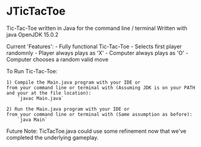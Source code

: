 # JTicTacToe
Tic-Tac-Toe written in Java for the command line / terminal
Written with java OpenJDK 15.0.2

Current 'Features':
    - Fully functional Tic-Tac-Toe
    - Selects first player randomnly
    - Player always plays as 'X'
    - Computer always plays as 'O'
    - Computer chooses a random valid move

To Run Tic-Tac-Toe:

    1) Compile the Main.java program with your IDE or
    from your command line or terminal with (Assuming JDK is on your PATH and your at the file location):
        `javac Main.java`

    2) Run the Main.java program with your IDE or
    from your command line or terminal with (Same assumption as before):
        `java Main`

Future Note: TicTacToe.java could use some refinement now that we've completed the underlying gameplay.

